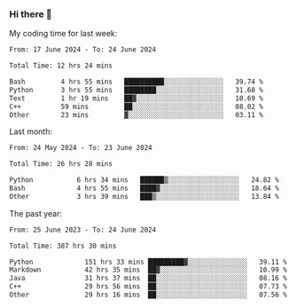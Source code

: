 ### Hi there 👋

My coding time for last week:

<!--START_SECTION:week-->

```txt
From: 17 June 2024 - To: 24 June 2024

Total Time: 12 hrs 24 mins

Bash         4 hrs 55 mins   ██████████░░░░░░░░░░░░░░░   39.74 %
Python       3 hrs 55 mins   ████████░░░░░░░░░░░░░░░░░   31.68 %
Text         1 hr 19 mins    ██▓░░░░░░░░░░░░░░░░░░░░░░   10.69 %
C++          59 mins         ██░░░░░░░░░░░░░░░░░░░░░░░   08.02 %
Other        23 mins         ▓░░░░░░░░░░░░░░░░░░░░░░░░   03.11 %
```

<!--END_SECTION:week-->

Last month:

<!--START_SECTION:month-->

```txt
From: 24 May 2024 - To: 23 June 2024

Total Time: 26 hrs 28 mins

Python           6 hrs 34 mins   ██████▒░░░░░░░░░░░░░░░░░░   24.82 %
Bash             4 hrs 55 mins   ████▓░░░░░░░░░░░░░░░░░░░░   18.64 %
Other            3 hrs 39 mins   ███▒░░░░░░░░░░░░░░░░░░░░░   13.84 %
```

<!--END_SECTION:month-->

The past year:

<!--START_SECTION:year-->

```txt
From: 25 June 2023 - To: 24 June 2024

Total Time: 387 hrs 30 mins

Python             151 hrs 33 mins █████████▓░░░░░░░░░░░░░░░   39.11 %
Markdown           42 hrs 35 mins  ██▓░░░░░░░░░░░░░░░░░░░░░░   10.99 %
Java               31 hrs 37 mins  ██░░░░░░░░░░░░░░░░░░░░░░░   08.16 %
C++                29 hrs 56 mins  ██░░░░░░░░░░░░░░░░░░░░░░░   07.73 %
Other              29 hrs 16 mins  ██░░░░░░░░░░░░░░░░░░░░░░░   07.56 %
```

<!--END_SECTION:year-->
